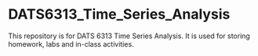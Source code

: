 # DATS6313_Time_Series_Analysis
This repository is for DATS 6313 Time Series Analysis. It is used for storing homework, labs and in-class activities.
